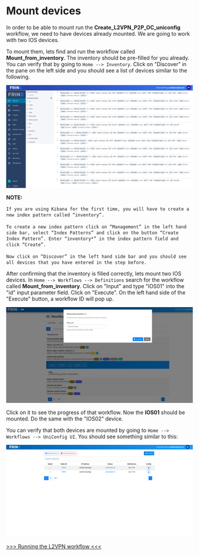 # Mount devices



In order to be able to mount run the **Create_L2VPN_P2P_OC_uniconfig** workflow, we need to have devices already mounted. We are going to work with two IOS devices.

To mount them, lets find and run the workflow called **Mount_from_inventory**. The inventory should be pre-filled for you already. You can verify that by going to `Home --> Inventory`. Click on "Discover" in the pane on the left side and you should see a list of devices similar to the following.

![inventory-devices](assets/images/inventory-devices.png)



**NOTE:**
``` text
If you are using Kibana for the first time, you will have to create a new index pattern called “inventory”.

To create a new index pattern click on “Management” in the left hand side bar, select “Index Patterns” and click on the button “Create Index Pattern”. Enter “inventory*” in the index pattern field and click “Create”.

Now click on “Discover” in the left hand side bar and you should see all devices that you have entered in the step before.
```

After confirming that the inventory is filled correctly, lets mount two IOS devices. In `Home --> Workflows --> Definitions` search for the workflow called **Mount_from_inventory**. Click on "Input" and type "IOS01" into the "id" input parameter field. Click on "Execute". On the left hand side of the "Execute" button, a workflow ID will pop up. 


![inventory-devices](assets/images/mount-from-inventory.png)


Click on it to see the progress of that workflow. Now the **IOS01** should be mounted. Do the same with the "IOS02" device.

You can verify that both devices are mounted by going to `Home --> Workflows --> UniConfig UI`. You should see something similar to this: 


![inventory-devices](assets/images/mounted-devices-uniconfig-ui.png)

[>>> Running the L2VPN workflow <<<](3.md)